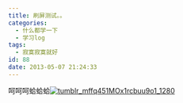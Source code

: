 ```yaml
---
title: 刷屏测试。。
categories:
  - 什么都学一下
  - 学习log
tags:
  - 寂寞寂寞就好
id: 88
date: 2013-05-07 21:24:33
---
```


呵呵呵蛤蛤蛤[![tumblr_mffq451MOx1rcbuu9o1_1280](http://www.dooby.me/wp-content/uploads/2013/05/tumblr_mffq451MOx1rcbuu9o1_1280-300x200.jpg)](http://www.dooby.me/wp-content/uploads/2013/05/tumblr_mffq451MOx1rcbuu9o1_1280.jpg)